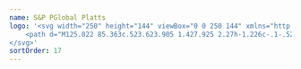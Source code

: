 ```yaml
---
name: S&P PGlobal Platts
logo: '<svg width="250" height="144" viewBox="0 0 250 144" xmlns="http://www.w3.org/2000/svg">
    <path d="M125.022 85.363c.523.623.905 1.427.925 2.27h-1.226c-.1-.522-.261-1.064-.623-1.486-1.105-1.286-3.657-1.487-5.023-.522-.804.582-1.225 1.587-.783 2.531.401.864 1.346 1.105 2.21 1.226l2.35.321c1.748.281 3.396 1.507 3.396 3.416 0 .864-.281 1.627-.844 2.27-1.909 2.13-6.148 1.97-8.017-.1-.622-.724-.964-1.527-1.024-2.492h1.266c.06.724.361 1.347.904 1.89 1.366 1.305 4.44 1.446 5.806.08 1.507-1.507.261-3.577-1.607-3.818l-2.391-.322c-1.005-.12-2.09-.441-2.773-1.225-1.085-1.266-.844-3.235.362-4.34 1.808-1.688 5.445-1.587 7.092.301zm-30.901.804c.301.764.321 1.567.321 2.37v5.607c0 .884.302 1.506 1.306 1.306v1.105c-1.647.361-2.531-.784-2.531-2.351-1.085 2.933-5.787 3.596-7.796 1.306-.924-1.065-1.145-2.753-.522-4.019.683-1.406 2.33-1.989 3.797-2.09l4.52-.32v-1.206c0-1.909-1.446-2.793-3.254-2.813-1.728 0-3.416.804-3.556 2.712H85.18c.16-2.11 1.768-3.516 3.817-3.797 1.889-.281 4.36.2 5.124 2.19zm6.992-5.606v3.697h3.817v1.126h-3.817v7.695c0 .884.161 1.888 1.025 2.31.864.402 2.069.14 2.953-.04v1.085c-1.205.281-2.672.563-3.797-.1-1.105-.623-1.407-2.03-1.407-3.195v-7.755h-2.471v-1.126h2.471v-3.395l1.226-.302zm9.102 0v3.697h3.817v1.126h-3.817v7.695c0 .884.14 1.888 1.024 2.31.864.402 2.07.14 2.954-.04v1.085c-1.206.281-2.672.563-3.798-.1-1.085-.623-1.406-2.03-1.406-3.195v-7.755h-2.471v-1.126h2.471v-3.395l1.226-.302zm-30.38-1.788v15.25c0 1.467 1.106 1.648 2.331 1.427v1.105h.02c-1.949.482-3.576-.342-3.576-2.472v-15.31h1.225zm-10.086.322c3.175 0 5.827 1.768 5.827 5.143 0 3.376-2.652 5.144-5.807 5.144h-4.782v7.173h-1.285v-17.46h6.047zm23.468 11.13l-4.4.282c-1.387.1-2.833.783-2.994 2.31-.14 1.327.583 2.371 1.848 2.773 3.175.965 5.546-1.708 5.546-4.701v-.663zM69.769 80.32h-4.782v7.836h4.782c2.431 0 4.48-1.306 4.48-3.918s-2.048-3.918-4.48-3.918zM87.49 53.075c1.367.844 2.01 2.311 1.91 3.898-.141 1.97-1.628 3.255-3.216 4.18l2.974 3.234c.342-.643.382-1.406.442-2.11.06-.703.04-1.406.04-2.11h4.42v2.392h-1.989c-.06 1.326-.3 2.712-1.044 3.837l3.154 3.436h-3.657v.02l-1.205-1.346c-2.01 1.768-5.103 2.33-7.555 1.206-2.37-1.085-3.596-3.838-2.692-6.33.482-1.305 1.607-2.29 2.752-3.013-1.165-1.226-2.009-2.552-1.808-4.3.181-1.527 1.226-2.833 2.652-3.375 1.527-.583 3.416-.483 4.822.381zm88.285 6.43c.321.803.362 1.688.362 2.531v4.662c0 .562.361.984.964.763.06 0 .08 0 .12-.02v2.23h-.02c-1.366.603-3.435.422-3.616-1.426-1.125 1.989-4.119 2.31-6.028 1.467-1.065-.483-1.888-1.347-2.19-2.492-.301-1.145-.1-2.431.663-3.375.844-1.045 2.17-1.487 3.456-1.588l3.697-.26v-.784c0-.563-.121-1.226-.583-1.588-.381-.321-.944-.381-1.406-.381-1.186-.02-2.351.442-2.431 1.788h-2.914c.081-1.145.523-2.23 1.427-2.954.864-.703 2.009-1.004 3.094-1.105 2.11-.16 4.561.362 5.405 2.532zm-27.365-.583c1.044 1.346 1.466 2.934 1.466 4.621 0 1.688-.402 3.275-1.466 4.642-2.13 2.611-6.651 2.611-8.801 0-2.029-2.572-2.009-6.691 0-9.263 2.13-2.612 6.651-2.612 8.801 0zM75.033 54.08c1.025.964 1.708 2.23 1.728 3.657h-3.174c-.04-.623-.322-1.226-.744-1.688-.642-.683-1.768-.924-2.672-.924-.964 0-2.009.22-2.712.944-.824.904-.804 2.451.361 3.054.583.302 1.306.322 1.95.402.723.08 1.426.14 2.15.22 1.345.182 2.692.564 3.716 1.528.924.884 1.386 2.15 1.386 3.456 0 1.346-.462 2.612-1.426 3.576-1.346 1.346-3.275 1.788-5.124 1.828-1.928.06-3.938-.421-5.404-1.768a5.377 5.377 0 01-1.788-3.978h3.194c0 .784.342 1.547.904 2.11.764.763 1.91.924 2.954.924 1.005 0 2.17-.16 2.893-.924.784-.844 1.025-2.31.02-3.094-1.065-.804-2.592-.744-3.857-.864-1.327-.12-2.673-.342-3.778-1.125-1.044-.744-1.707-1.93-1.848-3.195-.16-1.527.382-2.913 1.466-3.998 1.246-1.246 3.095-1.768 4.803-1.809 1.768-.04 3.676.422 5.002 1.668zm52.883.261c.924.965 1.486 2.13 1.567 3.456h-3.195c-.06-.623-.382-1.105-.743-1.567-1.326-1.547-4.22-1.306-5.526.12-1.225 1.286-1.326 3.295-1.326 4.983 0 1.648.161 3.677 1.347 4.943 1.285 1.406 4.018 1.507 5.344.1.884-.924 1.105-2.09 1.105-3.335h-4.079v-2.592h7.093v9.363h-2.009v.02l-.362-1.888c-.844 1.587-2.893 2.23-4.581 2.19-1.808-.04-3.556-.563-4.802-1.91-1.808-1.868-2.21-4.44-2.23-6.951 0-2.512.362-5.023 2.23-6.872 2.612-2.612 7.555-2.732 10.167-.06zm27.265-1.949V58.2c.703-.864 1.928-1.186 3.013-1.226 1.206-.06 2.411.221 3.356 1.005 1.507 1.225 2.25 3.094 2.25 5.585 0 2.05-.603 4.16-2.25 5.486-1.809 1.506-5.204 1.526-6.57-.603l-.201 1.386h-2.612v-17.44h3.014zm-19.831-.04v13.723c0 .382.08.884.442 1.065.381.2.844.1 1.266.1v2.552c-1.126.241-2.351.281-3.376-.322-1.045-.602-1.386-1.727-1.386-2.893V52.352h3.054zm46.814 0v13.723c0 .382.08.884.442 1.065.382.2.844.1 1.266.1v2.552h-.02c-1.145.241-2.391.281-3.416-.342-1.024-.623-1.326-1.728-1.326-2.873V52.352h3.054zm-79.002.342c1.527 0 3.135.341 4.34 1.346 1.226 1.045 1.708 2.592 1.708 4.139 0 1.547-.502 3.114-1.708 4.139-1.185 1.024-2.793 1.366-4.34 1.366h-3.616v6.128H96.45V52.694h6.711zm70.021 11.552l-3.195.242c-.844.06-1.728.562-1.808 1.466-.08.945.623 1.628 1.527 1.728.844.1 1.808-.14 2.491-.663.704-.522.985-1.346.985-2.21v-.563zm-89.59-1.989l-.323.202c-.7.443-1.38.934-1.606 1.787-.241.885-.02 1.87.623 2.532 1.285 1.306 4.038 1.165 5.244-.18l-3.938-4.34zm73.798-2.732c-.945.14-1.628.824-1.989 1.688-.382.944-.402 2.09-.322 3.094.101.964.301 1.969 1.045 2.652 1.105 1.025 2.873.743 3.797-.362.683-.864.824-2.009.824-3.074s-.141-2.19-.804-3.034c-.643-.783-1.567-1.105-2.551-.964zm-15.29.844c-.784.844-.905 2.07-.905 3.174 0 1.105.121 2.31.905 3.155.984 1.065 2.833 1.065 3.817 0 .784-.844.884-2.05.884-3.155s-.12-2.31-.884-3.174c-.984-1.065-2.833-1.065-3.817 0zm-39.059-4.943h-3.496v5.526h3.496c.743 0 1.567-.121 2.17-.623.623-.543.864-1.347.864-2.13 0-.784-.262-1.607-.864-2.13-.583-.522-1.407-.643-2.17-.643zm-19.65-.18c-.603.441-.764 1.265-.543 1.968.261.844.924 1.447 1.527 2.05 1.045-.603 2.21-1.226 2.21-2.572 0-.723-.321-1.366-1.004-1.668-.703-.321-1.567-.22-2.19.221zm100.46-11.051v3.094H63.3v-3.094h120.552z" fill="currentColor" fill-rule=" nonzero"></path>
</svg>'
sortOrder: 17
---
```

